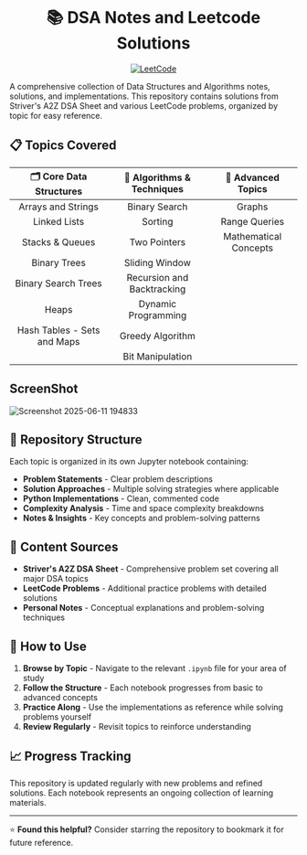 <div align="center">

# 📚 DSA Notes and Leetcode Solutions

[![LeetCode](https://img.shields.io/badge/LeetCode-000000?style=for-the-badge&logo=LeetCode&logoColor=#d16c06)](https://leetcode.com/u/opPHET3u6l/)

</div>

A comprehensive collection of Data Structures and Algorithms notes, solutions, and implementations. This repository contains solutions from Striver's A2Z DSA Sheet and various LeetCode problems, organized by topic for easy reference.

## 📋 Topics Covered

<div align="center">

| 🗂️ **Core Data Structures** | 🧮 **Algorithms & Techniques** | 🔬 **Advanced Topics** |
|:---:|:---:|:---:|
| Arrays and Strings | Binary Search | Graphs |
| Linked Lists | Sorting | Range Queries |
| Stacks & Queues | Two Pointers | Mathematical Concepts |
| Binary Trees | Sliding Window | |
| Binary Search Trees | Recursion and Backtracking | |
| Heaps | Dynamic Programming | |
| Hash Tables - Sets and Maps | Greedy Algorithm | |
| | Bit Manipulation | |

</div>

## ScreenShot

![Screenshot 2025-06-11 194833](https://github.com/user-attachments/assets/b48c4467-c050-4f71-a2ac-7191e172516a)


## 📁 Repository Structure

Each topic is organized in its own Jupyter notebook containing:

- **Problem Statements** - Clear problem descriptions
- **Solution Approaches** - Multiple solving strategies where applicable  
- **Python Implementations** - Clean, commented code
- **Complexity Analysis** - Time and space complexity breakdowns
- **Notes & Insights** - Key concepts and problem-solving patterns

## 🎯 Content Sources

- **Striver's A2Z DSA Sheet** - Comprehensive problem set covering all major DSA topics
- **LeetCode Problems** - Additional practice problems with detailed solutions
- **Personal Notes** - Conceptual explanations and problem-solving techniques

## 🚀 How to Use

1. **Browse by Topic** - Navigate to the relevant `.ipynb` file for your area of study
2. **Follow the Structure** - Each notebook progresses from basic to advanced concepts
3. **Practice Along** - Use the implementations as reference while solving problems yourself
4. **Review Regularly** - Revisit topics to reinforce understanding

## 📈 Progress Tracking

This repository is updated regularly with new problems and refined solutions. Each notebook represents an ongoing collection of learning materials.

---

⭐ **Found this helpful?** Consider starring the repository to bookmark it for future reference.
